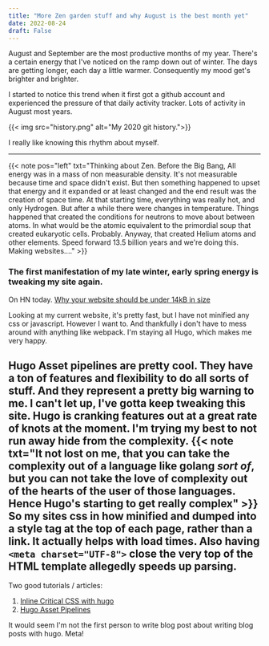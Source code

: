 ```yaml
---
title: "More Zen garden stuff and why August is the best month yet"
date: 2022-08-24
draft: False
---
```


August and September are the most productive months of my year. There's a certain energy that I've noticed on the ramp down out of winter. The days are getting longer, each day a little warmer. Consequently my mood get's brighter and brighter. 

I started to notice this trend when it first got a github account and experienced the pressure of that daily activity tracker. 
Lots of activity in August most years.

{{< img src="history.png" alt="My 2020 git history.">}}

I really like knowing this rhythm about myself.

--- 
{{< note pos="left" txt="Thinking about Zen. Before the Big Bang, All energy was in a mass of non measurable density. It's not measurable because time and space didn't exist. But then something happened to upset that energy and it expanded or at least changed and the end result was the creation of space time. At that starting time, everything was really hot, and only Hydrogen. But after a while there were changes in temperature. Things happened that created the conditions for neutrons to move about between atoms. In what would be the atomic equivalent to the primordial soup that created eukaryotic cells. Probably. Anyway, that created Helium atoms and other elements. Speed forward 13.5 billion years and we're doing this. Making websites...." >}}
### The first manifestation of my late winter, early spring energy is tweaking my site again. 

On HN today. [Why your website should be under 14kB in size](https://endtimes.dev/why-your-website-should-be-under-14kb-in-size/)

Looking at my current website, it's pretty fast, but I have not minified any css or javascript. However I want to. And thankfully i don't have to mess around with anything like webpack. I'm staying all Hugo, which makes me very happy. 

Hugo Asset pipelines are pretty cool. They have a ton of features and flexibility to do all sorts of stuff. And they represent a pretty big warning to me. I can't let up, I've gotta keep tweaking this site. Hugo is cranking features out at a great rate of knots at the moment. I'm trying my best to not run away hide from the complexity. 
{{< note txt="It not lost on me, that you can take the complexity out of a language like golang *sort of*, but you can not take the love of complexity out of the hearts of the user of those languages. Hence Hugo's starting to get really complex" >}}
So my sites css in how minified and dumped into a style tag at the top of each page, rather than a link. It actually helps with load times. Also having ```<meta charset="UTF-8">``` close the very top of the HTML template allegedly speeds up parsing.
---
Two good tutorials / articles:

1. [Inline Critical CSS with hugo ](https://www.rockyourcode.com/inline-critical-css-with-hugo-pipes/)
2. [Hugo Asset Pipelines](https://digitaldrummerj.me/hugo-asset-pipeline/)

It would seem I'm not the first person to write blog post about writing blog posts with hugo. Meta!




